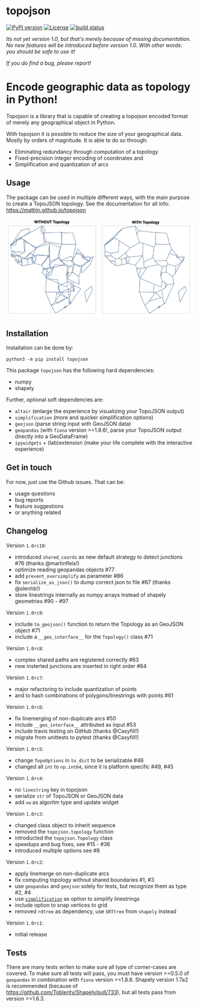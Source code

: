 # topojson

[![PyPI version](https://img.shields.io/pypi/v/topojson.svg)](https://pypi.org/project/topojson)
[![License](https://img.shields.io/badge/License-BSD%203--Clause-blue.svg)](https://opensource.org/licenses/BSD-3-Clause)
[![build status](http://img.shields.io/travis/mattijn/topojson/master.svg?style=flat)](https://travis-ci.org/mattijn/topojson)

_Its not yet version 1.0, but that's merely because of missing documentation. No new features will be introduced before version 1.0. With other words: you should be safe to use it!_

_If you do find a bug, please report!_ 

#

# Encode geographic data as topology in Python!

Topojson is a library that is capable of creating a topojson encoded format of merely any geographical object in Python.

With topojson it is possible to reduce the size of your geographical data. Mostly by orders of magnitude. It is able to do so through:

- Eliminating redundancy through computation of a topology
- Fixed-precision integer encoding of coordinates and
- Simplification and quantization of arcs


## Usage

The package can be used in multiple different ways, with the main purpose to create a TopoJSON topology. See the documentation for all info: https://mattijn.github.io/topojson

<img src="docs/images/africa_simplify.jpeg" alt="simplifying with and without topology">


## Installation

Installation can be done by:

```
python3 -m pip install topojson
```

This package `topojson` has the following hard dependencies:

- numpy
- shapely

Further, optional soft dependencies are:

- `altair` (enlarge the experience by visualizing your TopoJSON output)
- `simplification` (more and quicker simplification options)
- `geojson` (parse string input with GeoJSON data)
- `geopandas` (with `fiona` version >=1.8.6!, parse your TopoJSON output directly into a GeoDataFrame)
- `ipywidgets` + (lab)extension (make your life complete with the interactive experience)

## Get in touch

For now, just use the Github issues. That can be:

- usage questions
- bug reports
- feature suggestions
- or anything related

## Changelog
Version `1.0rc10`:
- introduced `shared_coords` as new default strategy to detect junctions #76 (thanks @martinfleis!)
- optimize reading geopandas objects #77
- add `prevent_oversimplify` as parameter #86
- fix `serialize_as_json()` to dump correct json to file #87 (thanks @olenhb!)
- store linestrings internally as numpy arrays instead of shapely geometries #90 - #97

Version `1.0rc9`:
- include `to_geojson()` function to return the Topology as an GeoJSON object #71
- include a `__geo_interface__` for the `Topology()` class #71

Version `1.0rc8`:

- complex shared paths are registered correctly #63
- new insterted junctions are inserted in right order #64

Version `1.0rc7`:

- major refactoring to include quantization of points
- and to hash combinations of polygons/linestrings with points #61

Version `1.0rc6`:

- fix linemerging of non-duplicate arcs #50
- include `__geo_interface__` attributed as input #53
- include travis testing on GitHub (thanks @Casyfill!)
- migrate from unittests to pytest (thanks @Casyfill!)

Version `1.0rc5`:

- change `TopoOptions` in `to_dict` to be serializable #46
- changed all `int` to `np.int64`, since it is platform specific #49, #45

Version `1.0rc4`:

- no `linestring` key in topojson
- serialize `str` of TopoJSON or GeoJSON data
- add `vw` as algoritm type and update widget

Version `1.0rc3`:

- changed class object to inherit sequence
- removed the `topojson.topology` function
- introducted the `topojson.Topology` class
- speedups and bug fixes, see #15 - #36
- introduced multiple options see #8

Version `1.0rc2`:

- apply linemerge on non-duplicate arcs
- fix computing topology without shared boundaries #1, #3
- use `geopandas` and `geojson` solely for tests, but recognize them as type #2, #4
- use [`simplification`](https://github.com/urschrei/simplification) as option to simplify linestrings
- include option to snap vertices to grid
- removed `rdtree` as dependency, use `SRTtree` from `shapely` instead

Version `1.0rc1`:

- initial release

## Tests

There are many tests writen to make sure all type of corner-cases are covered. To make sure all tests will pass, you must have version >=0.5.0 of `geopandas` in combination with `fiona` version >=1.8.6.
Shapely version 1.7a2 is recommended (because of https://github.com/Toblerity/Shapely/pull/733), but all tests pass from version >=1.6.3.
